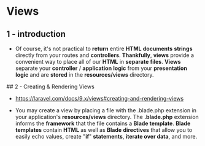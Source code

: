 # Views

## 1 - introduction

- Of course, it's not practical to **return** entire **HTML** **documents** **strings** directly from your routes and **controllers**. **Thankfully**, **views** provide a convenient way to place all of our **HTML** in **separate** **files**. **Views** separate your **controller** / **application** **logic** from your **presentation** **logic** and are **stored** in the **resources/views** directory.

## 2 - Creating & Rendering Views

- https://laravel.com/docs/9.x/views#creating-and-rendering-views

- You may create a view by placing a file with the .blade.php extension in your application's **resources/views** directory. The **.blade.php** extension informs the **framework** that the file contains a **Blade template**. **Blade templates** contain **HTML** as well as **Blade** **directives** that allow you to easily echo values, create "**if**" **statements**, **iterate over data**, and more.
